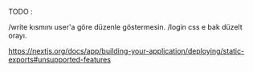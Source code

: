TODO :

/write kısmını user'a göre düzenle göstermesin.
/login css e bak düzelt orayı.

https://nextjs.org/docs/app/building-your-application/deploying/static-exports#unsupported-features
